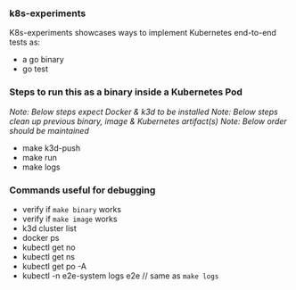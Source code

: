### k8s-experiments
K8s-experiments showcases ways to implement Kubernetes end-to-end tests as:
- a go binary
- go test

### Steps to run this as a binary inside a Kubernetes Pod
_Note: Below steps expect Docker & k3d to be installed_
_Note: Below steps clean up previous binary, image & Kubernetes artifact(s)_
_Note: Below order should be maintained_

- make k3d-push
- make run
- make logs

### Commands useful for debugging
- verify if `make binary` works
- verify if `make image` works
- k3d cluster list
- docker ps
- kubectl get no
- kubectl get ns
- kubectl get po -A
- kubectl -n e2e-system logs e2e // same as `make logs`